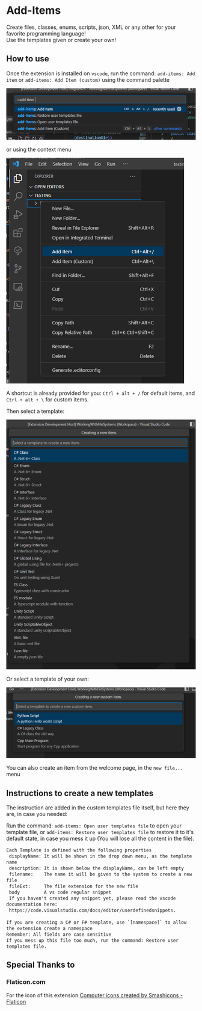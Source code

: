 # Add-Items

Create files, classes, enums, scripts, json, XML or any other for your favorite programming language!  
Use the templates given or create your own!

## How to use

Once the extension is installed on `vscode`, run the command: `add-items: Add item` or `add-items: Add Item (custom)` using the command palette

![additem](Resources/Readme/Instructions/AddItemCommand.png)

or using the context menu

![addItem](Resources/Readme/Instructions/AddItemCtx.png)

A shortcut is already provided for you: `Ctrl + alt + /` for default items, and `Ctrl + alt + \` for custom items.  

Then select a template:

![selectTemplate](Resources/Readme/Instructions/SelectTemplate.png)

Or select a template of your own:

![selectCustomTemplate](Resources/Readme/Instructions/SelectCustomTemplate.png)

You can also create an item from the welcome page, in the `new file...` menu

## Instructions to create a new templates

The instruction are added in the custom templates file itself, but here they are, in case you needed:

Run the command: `add-items: Open user templates file` to open your template file, or `add-items: Restore user templates file` to restore it to it's default state, in case you mess it up (You will lose all the content in the file).

```text
Each Template is defined with the following properties
 displayName: It will be shown in the drop down menu, as the template name
 description: It is shown below the displayName, can be left empty
 filename:    The name it will be given to the system to create a new file
 fileExt:     The file extension for the new file
 body         A vs code regular snippet
 If you haven't created any snippet yet, please read the vscode documentation here:
 https://code.visualstudio.com/docs/editor/userdefinedsnippets.

If you are creating a C# or F# template, use `[namespace]` to allow the extension create a namespace
Remember: All fields are case sensitive
If you mess up this file too much, run the command: Restore user templates file.
```

## Special Thanks to

### Flaticon.com

 For the icon of this extension
<a href="https://www.flaticon.com/free-icons/computer" title="computer icons">Computer icons created by Smashicons - Flaticon</a>
